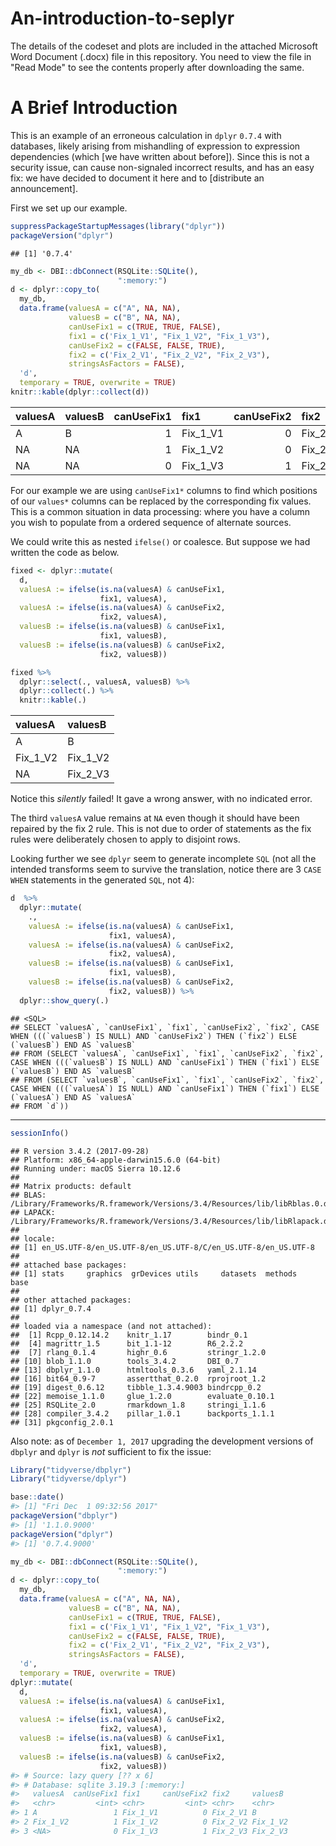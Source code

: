 # An-introduction-to-seplyr

The details of the codeset and plots are included in the attached Microsoft Word Document (.docx) file in this repository. 
You need to view the file in "Read Mode" to see the contents properly after downloading the same.

A Brief Introduction
======================

This is an example of an erroneous calculation in `dplyr` `0.7.4` with databases, likely arising from mishandling of expression to expression dependencies (which [we have written about before]). Since this is not a security issue, can cause non-signaled incorrect results, and has an easy fix: we have decided to document it here and to [distribute an announcement].

First we set up our example.

``` r
suppressPackageStartupMessages(library("dplyr"))
packageVersion("dplyr")
```

    ## [1] '0.7.4'

``` r
my_db <- DBI::dbConnect(RSQLite::SQLite(),
                        ":memory:")
d <- dplyr::copy_to(
  my_db, 
  data.frame(valuesA = c("A", NA, NA),
             valuesB = c("B", NA, NA),
             canUseFix1 = c(TRUE, TRUE, FALSE),
             fix1 = c('Fix_1_V1', "Fix_1_V2", "Fix_1_V3"),
             canUseFix2 = c(FALSE, FALSE, TRUE),
             fix2 = c('Fix_2_V1', "Fix_2_V2", "Fix_2_V3"),
             stringsAsFactors = FALSE),
  'd', 
  temporary = TRUE, overwrite = TRUE)
knitr::kable(dplyr::collect(d))
```

| valuesA | valuesB |  canUseFix1| fix1       |  canUseFix2| fix2       |
|:--------|:--------|-----------:|:-----------|-----------:|:-----------|
| A       | B       |           1| Fix\_1\_V1 |           0| Fix\_2\_V1 |
| NA      | NA      |           1| Fix\_1\_V2 |           0| Fix\_2\_V2 |
| NA      | NA      |           0| Fix\_1\_V3 |           1| Fix\_2\_V3 |

For our example we are using `canUseFix1*` columns to find which positions of our `values*` columns can be replaced by the corresponding fix values. This is a common situation in data processing: where you have a column you wish to populate from a ordered sequence of alternate sources.

We could write this as nested `ifelse()` or coalesce. But suppose we had written the code as below.

``` r
fixed <- dplyr::mutate(
  d,
  valuesA := ifelse(is.na(valuesA) & canUseFix1, 
                    fix1, valuesA),
  valuesA := ifelse(is.na(valuesA) & canUseFix2, 
                    fix2, valuesA),
  valuesB := ifelse(is.na(valuesB) & canUseFix1, 
                    fix1, valuesB),
  valuesB := ifelse(is.na(valuesB) & canUseFix2, 
                    fix2, valuesB))

fixed %>%
  dplyr::select(., valuesA, valuesB) %>%
  dplyr::collect(.) %>%
  knitr::kable(.)
```

| valuesA    | valuesB    |
|:-----------|:-----------|
| A          | B          |
| Fix\_1\_V2 | Fix\_1\_V2 |
| NA         | Fix\_2\_V3 |

Notice this *silently* failed! It gave a wrong answer, with no indicated error.

The third `valuesA` value remains at `NA` even though it should have been repaired by the fix 2 rule. This is not due to order of statements as the fix rules were deliberately chosen to apply to disjoint rows.

Looking further we see `dplyr` seem to generate incomplete `SQL` (not all the intended transforms seem to survive the translation, notice there are 3 `CASE WHEN` statements in the generated `SQL`, not 4):

``` r
d  %>%
  dplyr::mutate(
    .,
    valuesA := ifelse(is.na(valuesA) & canUseFix1, 
                      fix1, valuesA),
    valuesA := ifelse(is.na(valuesA) & canUseFix2, 
                      fix2, valuesA),
    valuesB := ifelse(is.na(valuesB) & canUseFix1, 
                      fix1, valuesB),
    valuesB := ifelse(is.na(valuesB) & canUseFix2, 
                      fix2, valuesB)) %>%
  dplyr::show_query(.)
```

    ## <SQL>
    ## SELECT `valuesA`, `canUseFix1`, `fix1`, `canUseFix2`, `fix2`, CASE WHEN (((`valuesB`) IS NULL) AND `canUseFix2`) THEN (`fix2`) ELSE (`valuesB`) END AS `valuesB`
    ## FROM (SELECT `valuesA`, `canUseFix1`, `fix1`, `canUseFix2`, `fix2`, CASE WHEN (((`valuesB`) IS NULL) AND `canUseFix1`) THEN (`fix1`) ELSE (`valuesB`) END AS `valuesB`
    ## FROM (SELECT `valuesB`, `canUseFix1`, `fix1`, `canUseFix2`, `fix2`, CASE WHEN (((`valuesA`) IS NULL) AND `canUseFix1`) THEN (`fix1`) ELSE (`valuesA`) END AS `valuesA`
    ## FROM `d`))


------------------------------------------------------------------------

``` r
sessionInfo()
```

    ## R version 3.4.2 (2017-09-28)
    ## Platform: x86_64-apple-darwin15.6.0 (64-bit)
    ## Running under: macOS Sierra 10.12.6
    ## 
    ## Matrix products: default
    ## BLAS: /Library/Frameworks/R.framework/Versions/3.4/Resources/lib/libRblas.0.dylib
    ## LAPACK: /Library/Frameworks/R.framework/Versions/3.4/Resources/lib/libRlapack.dylib
    ## 
    ## locale:
    ## [1] en_US.UTF-8/en_US.UTF-8/en_US.UTF-8/C/en_US.UTF-8/en_US.UTF-8
    ## 
    ## attached base packages:
    ## [1] stats     graphics  grDevices utils     datasets  methods   base     
    ## 
    ## other attached packages:
    ## [1] dplyr_0.7.4
    ## 
    ## loaded via a namespace (and not attached):
    ##  [1] Rcpp_0.12.14.2    knitr_1.17        bindr_0.1        
    ##  [4] magrittr_1.5      bit_1.1-12        R6_2.2.2         
    ##  [7] rlang_0.1.4       highr_0.6         stringr_1.2.0    
    ## [10] blob_1.1.0        tools_3.4.2       DBI_0.7          
    ## [13] dbplyr_1.1.0      htmltools_0.3.6   yaml_2.1.14      
    ## [16] bit64_0.9-7       assertthat_0.2.0  rprojroot_1.2    
    ## [19] digest_0.6.12     tibble_1.3.4.9003 bindrcpp_0.2     
    ## [22] memoise_1.1.0     glue_1.2.0        evaluate_0.10.1  
    ## [25] RSQLite_2.0       rmarkdown_1.8     stringi_1.1.6    
    ## [28] compiler_3.4.2    pillar_1.0.1      backports_1.1.1  
    ## [31] pkgconfig_2.0.1

Also note: as of `December 1, 2017` upgrading the development versions of `dbplyr` and `dplyr` is *not* sufficient to fix the issue:

``` r
Library("tidyverse/dbplyr")
Library("tidyverse/dplyr")

base::date()
#> [1] "Fri Dec  1 09:32:56 2017"
packageVersion("dbplyr")
#> [1] '1.1.0.9000'
packageVersion("dplyr")
#> [1] '0.7.4.9000'

my_db <- DBI::dbConnect(RSQLite::SQLite(),
                        ":memory:")
d <- dplyr::copy_to(
  my_db, 
  data.frame(valuesA = c("A", NA, NA),
             valuesB = c("B", NA, NA),
             canUseFix1 = c(TRUE, TRUE, FALSE),
             fix1 = c('Fix_1_V1', "Fix_1_V2", "Fix_1_V3"),
             canUseFix2 = c(FALSE, FALSE, TRUE),
             fix2 = c('Fix_2_V1', "Fix_2_V2", "Fix_2_V3"),
             stringsAsFactors = FALSE),
  'd', 
  temporary = TRUE, overwrite = TRUE)
dplyr::mutate(
  d,
  valuesA := ifelse(is.na(valuesA) & canUseFix1, 
                    fix1, valuesA),
  valuesA := ifelse(is.na(valuesA) & canUseFix2, 
                    fix2, valuesA),
  valuesB := ifelse(is.na(valuesB) & canUseFix1, 
                    fix1, valuesB),
  valuesB := ifelse(is.na(valuesB) & canUseFix2, 
                    fix2, valuesB))
#> # Source: lazy query [?? x 6]
#> # Database: sqlite 3.19.3 [:memory:]
#>   valuesA  canUseFix1 fix1     canUseFix2 fix2     valuesB 
#>   <chr>         <int> <chr>         <int> <chr>    <chr>   
#> 1 A                 1 Fix_1_V1          0 Fix_2_V1 B       
#> 2 Fix_1_V2          1 Fix_1_V2          0 Fix_2_V2 Fix_1_V2
#> 3 <NA>              0 Fix_1_V3          1 Fix_2_V3 Fix_2_V3
```

